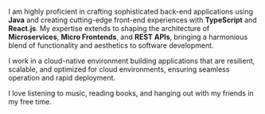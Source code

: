 I&nbsp;am highly proficient in crafting sophisticated back-end applications using **Java** and creating cutting-edge front-end experiences with **TypeScript** and **React.js**. My expertise extends to shaping the architecture of **Microservices**, **Micro Frontends**, and **REST APIs**, bringing a harmonious blend of functionality and aesthetics to software development.

I&nbsp;work in a cloud-native environment building applications that are resilient, scalable, and optimized for cloud environments, ensuring seamless operation and rapid deployment.

I&nbsp;love listening to music, reading books, and hanging out with my friends in my free time.
